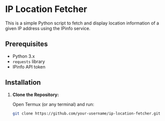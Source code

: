 # IP Location Fetcher

This is a simple Python script to fetch and display location information of a given IP address using the IPinfo service.

## Prerequisites

- Python 3.x
- `requests` library
- IPinfo API token

## Installation

1. **Clone the Repository:**

   Open Termux (or any terminal) and run:
   ```sh
   git clone https://github.com/your-username/ip-location-fetcher.git
